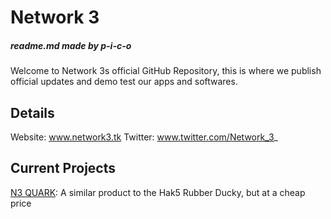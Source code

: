 # Network 3
##### _readme.md made by p-i-c-o_

Welcome to Network 3s official GitHub Repository, this is where we publish official updates and demo test our apps and softwares.

## Details

Website:    www.network3.tk
Twitter:    www.twitter.com/Network_3_

## Current Projects

[N3 QUARK](https://github.com/p-i-c-o/n3/tree/main/N3%20Quark%20Utility%20Tool):
A similar product to the Hak5 Rubber Ducky, but at a cheap price
